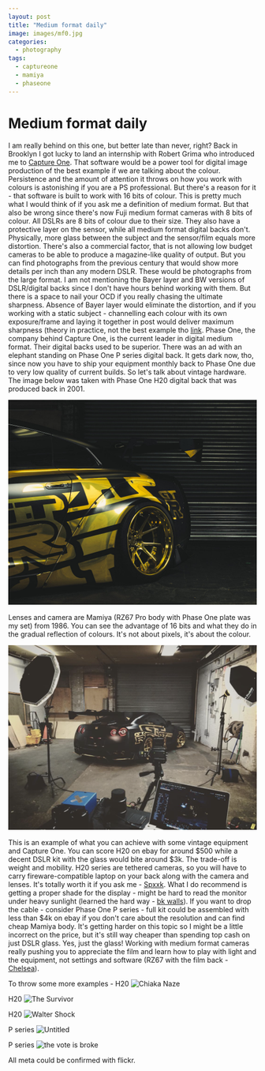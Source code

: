 ```yaml
---
layout: post
title: "Medium format daily"
image: images/mf0.jpg
categories:
  - photography
tags:
  - captureone
  - mamiya
  - phaseone
---
```

# Medium format daily
I am really behind on this one, but better late than never, right? Back in Brooklyn I got lucky to land an internship with Robert Grima who introduced me to [Capture One](https://www.captureone.com). That software would be a power tool for digital image production of the best example if we are talking about the colour. Persistence and the amount of attention it throws on how you work with colours is astonishing if you are a PS professional. But there's a reason for it - that software is built to work with 16 bits of colour. This is pretty much what I would think of if you ask me a definition of medium format. But that also be wrong since there's now Fuji medium format cameras with 8 bits of colour. All DSLRs are 8 bits of colour due to their size. They also have a protective layer on the sensor, while all medium format digital backs don't. Physically, more glass between the subject and the sensor/film equals more distortion. There's also a commercial factor, that is not allowing low budget cameras to be able to produce a magazine-like quality of output. But you can find photographs from the previous century that would show more details per inch than any modern DSLR. These would be photographs from the large format. I am not mentioning the Bayer layer and BW versions of DSLR/digital backs since I don't have hours behind working with them. But there is a space to nail your OCD if you really chasing the ultimate sharpness. Absence of Bayer layer would eliminate the distortion, and if you working with a static subject - channelling each colour with its own exposure/frame and laying it together in post would deliver maximum sharpness (theory in practice, not the best example tho [link](https://petapixel.com/2013/05/20/shooting-color-photos-with-phaseones-45000-bw-digital-back/). Phase One, the company behind Capture One, is the current leader in digital medium format. Their digital backs used to be superior. There was an ad with an elephant standing on Phase One P series digital back. It gets dark now, tho, since now you have to ship your equipment monthly back to Phase One due to very low quality of current builds. So let's talk about vintage hardware. The image below was taken with Phase One H20 digital back that was produced back in 2001. 

![GTR](https://raw.githubusercontent.com/charlesrocket/charlesrocket.github.io/master/images/mf1.jpg)

Lenses and camera are Mamiya (RZ67 Pro body with Phase One plate was my set) from 1986. You can see the advantage of 16 bits and what they do in the gradual reflection of colours. It's not about pixels, it's about the colour. 

![GTR](https://raw.githubusercontent.com/charlesrocket/charlesrocket.github.io/master/images/mf2.png)
 
This is an example of what you can achieve with some vintage equipment and Capture One. You can score H20 on ebay for around $500 while a decent DSLR kit with the glass would bite around $3k. The trade-off is weight and mobility. H20 series are tethered cameras, so you will have to carry fireware-compatible laptop on your back along with the camera and lenses. It's totally worth it if you ask me - [Spxxk](https://www.flickr.com/photos/charlesrocket/29239915310). What I do recommend is getting a proper shade for the display - might be hard to read the monitor under heavy sunlight (learned the hard way - [bk walls](https://www.flickr.com/photos/charlesrocket/27429428966)). If you want to drop the cable - consider Phase One P series - full kit could be assembled with less than $4k on ebay if you don't care about the resolution and can find cheap Mamiya body. It's getting harder on this topic so I might be a little incorrect on the price, but it's still way cheaper than spending top cash on just DSLR glass. Yes, just the glass! Working with medium format cameras really pushing you to appreciate the film and learn how to play with light and the equipment, not settings and software (RZ67 with the film back - [Chelsea](https://www.instagram.com/p/BEMHWo4J7yP/)).

To throw some more examples - H20 ![Chiaka Naze](https://live.staticflickr.com/7360/27049834403_7742093638_k_d.jpg)

H20 ![The Survivor](https://live.staticflickr.com/8465/29241860926_27c39a5658_k_d.jpg)

H20 ![Walter Shock](https://live.staticflickr.com/8395/29022678696_f1e39dc94e_k_d.jpg)

P series ![Untitled](https://live.staticflickr.com/5816/30610952883_588b8e55ee_k_d.jpg)

P series ![the vote is broke](https://live.staticflickr.com/5705/30414066290_8f6a3c6613_h_d.jpg)

All meta could be confirmed with flickr.